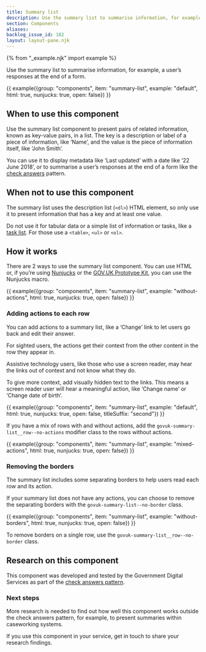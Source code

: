 ```yaml
---
title: Summary list
description: Use the summary list to summarise information, for example, a user’s responses at the end of a form.
section: Components
aliases:
backlog_issue_id: 182
layout: layout-pane.njk
---
```


{% from "_example.njk" import example %}

Use the summary list to summarise information, for example, a user’s responses at the end of a form.

{{ example({group: "components", item: "summary-list", example: "default", html: true, nunjucks: true, open: false}) }}

## When to use this component

Use the summary list component to present pairs of related information, known as key-value pairs, in a list. The key is a description or label of a piece of information, like ‘Name’, and the value is the piece of information itself, like ‘John Smith’.

You can use it to display metadata like ‘Last updated’ with a date like ‘22 June 2018’, or to summarise a user’s responses at the end of a form like the [check answers](/patterns/check-answers/) pattern.

## When not to use this component

The summary list uses the description list (`<dl>`) HTML element, so only use it to present information that has a key and at least one value.

Do not use it for tabular data or a simple list of information or tasks, like a [task list](/patterns/task-list-pages/). For those use a `<table>`, `<ul>` or `<ol>`.


## How it works

There are 2 ways to use the summary list component. You can use HTML or, if you’re using [Nunjucks](https://mozilla.github.io/nunjucks/) or the [GOV.UK Prototype Kit](https://prototype-kit.service.gov.uk), you can use the Nunjucks macro.

{{ example({group: "components", item: "summary-list", example: "without-actions", html: true, nunjucks: true, open: false}) }}

###  Adding actions to each row

You can add actions to a summary list, like a ‘Change’ link to let users go back and edit their answer.

For sighted users, the actions get their context from the other content in the row they appear in.

Assistive technology users, like those who use a screen reader, may hear the links out of context and not know what they do.

To give more context, add visually hidden text to the links. This means a screen reader user will hear a meaningful action, like ‘Change name’ or ‘Change date of birth’.

{{ example({group: "components", item: "summary-list", example: "default", html: true, nunjucks: true, open: false, titleSuffix: "second"}) }}

If you have a mix of rows with and without actions, add the `govuk-summary-list__row--no-actions` modifier class to the rows without actions.

{{ example({group: "components", item: "summary-list", example: "mixed-actions", html: true, nunjucks: true, open: false}) }}

### Removing the borders

The summary list includes some separating borders to help users read each row and its action.

If your summary list does not have any actions, you can choose to remove the separating borders with the `govuk-summary-list--no-border` class.

{{ example({group: "components", item: "summary-list", example: "without-borders", html: true, nunjucks: true, open: false}) }}

To remove borders on a single row, use the `govuk-summary-list__row--no-border` class.

## Research on this component

This component was developed and tested by the Government Digital Services as part of the [check answers pattern](/patterns/check-answers/).

### Next steps

More research is needed to find out how well this component works outside the check answers pattern, for example, to present summaries within caseworking systems.

If you use this component in your service, get in touch to share your research findings.
